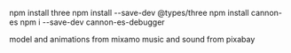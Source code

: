 npm install three
npm install --save-dev @types/three
npm install cannon-es
npm i --save-dev cannon-es-debugger

model and animations from mixamo
music and sound from pixabay